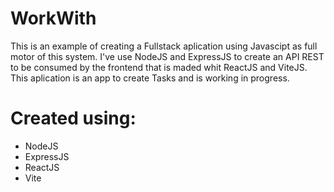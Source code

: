 # WorkWith
This is an example of creating a Fullstack aplication using Javascipt as full motor of this system. I've use NodeJS and ExpressJS to create an API REST  to be consumed by the frontend  that is maded whit ReactJS and ViteJS. This aplication is an app to create Tasks and is working in progress.

# Created using:
* NodeJS
* ExpressJS
* ReactJS
* Vite
